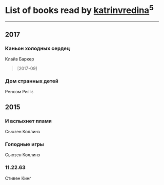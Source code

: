 # List of books read by [katrinvredina](http://vk.com/id2336755)<sup>5</sup>
---

## 2017

### Каньон холодных сердец
Клайв Баркер
> [2017-09] 


### Дом странных детей
Ренсом Риггз



## 2015

### И вспыхнет пламя
Сьюзен Коллинз


### Голодные игры
Сьюзен Коллинз


### 11.22.63
Стивен Кинг



